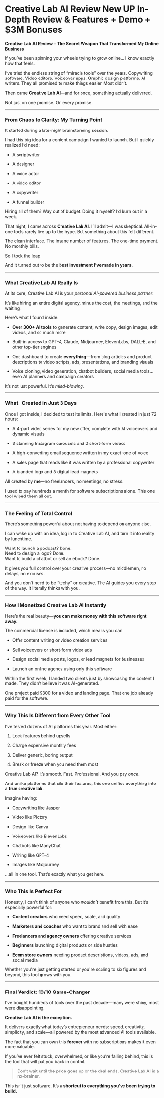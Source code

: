 # Creative Lab AI Review New UP In-Depth Review & Features + Demo + $3M Bonuses
<p class="" data-start="249" data-end="331"><strong data-start="249" data-end="331">Creative Lab AI Review – The Secret Weapon That Transformed My Online Business</strong></p>
<p class="" data-start="333" data-end="422">If you’ve been spinning your wheels trying to grow online… I know exactly how that feels.</p>
<p class="" data-start="424" data-end="633">I’ve tried the endless string of “miracle tools” over the years. Copywriting software. Video editors. Voiceover apps. Graphic design platforms. AI writers. They all promised to make things easier. Most didn’t.</p>
<p class="" data-start="635" data-end="708">Then came <strong data-start="645" data-end="664">Creative Lab AI</strong>—and for once, something actually delivered.</p>
<p class="" data-start="710" data-end="752">Not just on one promise. On every promise.</p>


<hr class="" data-start="754" data-end="757" />

<h3 class="" data-start="759" data-end="806"><strong data-start="763" data-end="806">From Chaos to Clarity: My Turning Point</strong></h3>
<p class="" data-start="808" data-end="861">It started during a late-night brainstorming session.</p>
<p class="" data-start="863" data-end="958">I had this big idea for a content campaign I wanted to launch. But I quickly realized I’d need:</p>

<ul data-start="960" data-end="1056">
 	<li class="" data-start="960" data-end="976">
<p class="" data-start="962" data-end="976">A scriptwriter</p>
</li>
 	<li class="" data-start="977" data-end="989">
<p class="" data-start="979" data-end="989">A designer</p>
</li>
 	<li class="" data-start="990" data-end="1005">
<p class="" data-start="992" data-end="1005">A voice actor</p>
</li>
 	<li class="" data-start="1006" data-end="1022">
<p class="" data-start="1008" data-end="1022">A video editor</p>
</li>
 	<li class="" data-start="1023" data-end="1037">
<p class="" data-start="1025" data-end="1037">A copywriter</p>
</li>
 	<li class="" data-start="1038" data-end="1056">
<p class="" data-start="1040" data-end="1056">A funnel builder</p>
</li>
</ul>
<p class="" data-start="1058" data-end="1137">Hiring all of them? Way out of budget. Doing it myself? I’d burn out in a week.</p>
<p class="" data-start="1139" data-end="1299">That night, I came across <strong data-start="1165" data-end="1184">Creative Lab AI</strong>. I’ll admit—I was skeptical. All-in-one tools rarely live up to the hype. But something about this felt different.</p>
<p class="" data-start="1301" data-end="1392">The clean interface. The insane number of features. The one-time payment. No monthly bills.</p>
<p class="" data-start="1394" data-end="1413">So I took the leap.</p>
<p class="" data-start="1415" data-end="1482">And it turned out to be the <strong data-start="1443" data-end="1481">best investment I’ve made in years</strong>.</p>


<hr class="" data-start="1484" data-end="1487" />

<h3 class="" data-start="1489" data-end="1527"><strong data-start="1493" data-end="1527">What Creative Lab AI Really Is</strong></h3>
<p class="" data-start="1529" data-end="1605">At its core, Creative Lab AI is your <em data-start="1566" data-end="1604">personal AI-powered business partner</em>.</p>
<p class="" data-start="1607" data-end="1696">It’s like hiring an entire digital agency, minus the cost, the meetings, and the waiting.</p>
<p class="" data-start="1698" data-end="1725">Here’s what I found inside:</p>

<ul data-start="1727" data-end="2180">
 	<li class="" data-start="1727" data-end="1829">
<p class="" data-start="1729" data-end="1829"><strong data-start="1729" data-end="1751">Over 300+ AI tools</strong> to generate content, write copy, design images, edit videos, and so much more</p>
</li>
 	<li class="" data-start="1830" data-end="1924">
<p class="" data-start="1832" data-end="1924">Built-in access to GPT-4, Claude, Midjourney, ElevenLabs, DALL-E, and other top-tier engines</p>
</li>
 	<li class="" data-start="1925" data-end="2068">
<p class="" data-start="1927" data-end="2068">One dashboard to create <strong data-start="1951" data-end="1965">everything</strong>—from blog articles and product descriptions to video scripts, ads, presentations, and branding visuals</p>
</li>
 	<li class="" data-start="2069" data-end="2180">
<p class="" data-start="2071" data-end="2180">Voice cloning, video generation, chatbot builders, social media tools… even AI planners and campaign creators</p>
</li>
</ul>
<p class="" data-start="2182" data-end="2226">It’s not just powerful. It’s <em data-start="2211" data-end="2225">mind-blowing</em>.</p>


<hr class="" data-start="2228" data-end="2231" />

<h3 class="" data-start="2233" data-end="2270"><strong data-start="2237" data-end="2270">What I Created in Just 3 Days</strong></h3>
<p class="" data-start="2272" data-end="2360">Once I got inside, I decided to test its limits. Here's what I created in just 72 hours:</p>

<ul data-start="2362" data-end="2696">
 	<li class="" data-start="2362" data-end="2451">
<p class="" data-start="2364" data-end="2451">A 4-part video series for my new offer, complete with AI voiceovers and dynamic visuals</p>
</li>
 	<li class="" data-start="2452" data-end="2508">
<p class="" data-start="2454" data-end="2508">3 stunning Instagram carousels and 2 short-form videos</p>
</li>
 	<li class="" data-start="2509" data-end="2577">
<p class="" data-start="2511" data-end="2577">A high-converting email sequence written in my exact tone of voice</p>
</li>
 	<li class="" data-start="2578" data-end="2652">
<p class="" data-start="2580" data-end="2652">A sales page that reads like it was written by a professional copywriter</p>
</li>
 	<li class="" data-start="2653" data-end="2696">
<p class="" data-start="2655" data-end="2696">A branded logo and 3 digital lead magnets</p>
</li>
</ul>
<p class="" data-start="2698" data-end="2759">All created by <strong data-start="2713" data-end="2719">me</strong>—no freelancers, no meetings, no stress.</p>
<p class="" data-start="2761" data-end="2859">I used to pay hundreds a month for software subscriptions alone. This one tool wiped them all out.</p>


<hr class="" data-start="2861" data-end="2864" />

<h3 class="" data-start="2866" data-end="2902"><strong data-start="2870" data-end="2902">The Feeling of Total Control</strong></h3>
<p class="" data-start="2904" data-end="2973">There’s something powerful about not having to depend on anyone else.</p>
<p class="" data-start="2975" data-end="3068">I can wake up with an idea, log in to Creative Lab AI, and turn it into reality by lunchtime.</p>
<p class="" data-start="3070" data-end="3182">Want to launch a podcast? Done.<br data-start="3101" data-end="3104" />Need to design a logo? Done.<br data-start="3132" data-end="3135" />Want to build a chatbot or sell an ebook? Done.</p>
<p class="" data-start="3184" data-end="3273">It gives you full control over your creative process—no middlemen, no delays, no excuses.</p>
<p class="" data-start="3275" data-end="3391">And you don’t need to be “techy” or creative. The AI guides you every step of the way. It literally thinks with you.</p>


<hr class="" data-start="3393" data-end="3396" />

<h3 class="" data-start="3398" data-end="3447"><strong data-start="3402" data-end="3447">How I Monetized Creative Lab AI Instantly</strong></h3>
<p class="" data-start="3449" data-end="3525">Here’s the real beauty—<strong data-start="3472" data-end="3525">you can make money with this software right away.</strong></p>
<p class="" data-start="3527" data-end="3583">The commercial license is included, which means you can:</p>

<ul data-start="3585" data-end="3795">
 	<li class="" data-start="3585" data-end="3635">
<p class="" data-start="3587" data-end="3635">Offer content writing or video creation services</p>
</li>
 	<li class="" data-start="3636" data-end="3677">
<p class="" data-start="3638" data-end="3677">Sell voiceovers or short-form video ads</p>
</li>
 	<li class="" data-start="3678" data-end="3744">
<p class="" data-start="3680" data-end="3744">Design social media posts, logos, or lead magnets for businesses</p>
</li>
 	<li class="" data-start="3745" data-end="3795">
<p class="" data-start="3747" data-end="3795">Launch an online agency using only this software</p>
</li>
</ul>
<p class="" data-start="3797" data-end="3920">Within the first week, I landed two clients just by showcasing the content I made. They didn’t believe it was AI-generated.</p>
<p class="" data-start="3922" data-end="4017">One project paid $300 for a video and landing page. That one job already paid for the software.</p>


<hr class="" data-start="4019" data-end="4022" />

<h3 class="" data-start="4024" data-end="4075"><strong data-start="4028" data-end="4075">Why This Is Different from Every Other Tool</strong></h3>
<p class="" data-start="4077" data-end="4135">I’ve tested dozens of AI platforms this year. Most either:</p>

<ol data-start="4137" data-end="4278">
 	<li class="" data-start="4137" data-end="4168">
<p class="" data-start="4140" data-end="4168">Lock features behind upsells</p>
</li>
 	<li class="" data-start="4169" data-end="4201">
<p class="" data-start="4172" data-end="4201">Charge expensive monthly fees</p>
</li>
 	<li class="" data-start="4202" data-end="4235">
<p class="" data-start="4205" data-end="4235">Deliver generic, boring output</p>
</li>
 	<li class="" data-start="4236" data-end="4278">
<p class="" data-start="4239" data-end="4278">Break or freeze when you need them most</p>
</li>
</ol>
<p class="" data-start="4280" data-end="4349">Creative Lab AI? It’s smooth. Fast. Professional. And you pay <em data-start="4342" data-end="4348">once</em>.</p>
<p class="" data-start="4351" data-end="4455">And unlike platforms that silo their features, this one unifies everything into a <strong data-start="4433" data-end="4454">true creative lab</strong>.</p>
<p class="" data-start="4457" data-end="4472">Imagine having:</p>

<ul data-start="4474" data-end="4640">
 	<li class="" data-start="4474" data-end="4499">
<p class="" data-start="4476" data-end="4499">Copywriting like Jasper</p>
</li>
 	<li class="" data-start="4500" data-end="4520">
<p class="" data-start="4502" data-end="4520">Video like Pictory</p>
</li>
 	<li class="" data-start="4521" data-end="4540">
<p class="" data-start="4523" data-end="4540">Design like Canva</p>
</li>
 	<li class="" data-start="4541" data-end="4569">
<p class="" data-start="4543" data-end="4569">Voiceovers like ElevenLabs</p>
</li>
 	<li class="" data-start="4570" data-end="4594">
<p class="" data-start="4572" data-end="4594">Chatbots like ManyChat</p>
</li>
 	<li class="" data-start="4595" data-end="4615">
<p class="" data-start="4597" data-end="4615">Writing like GPT-4</p>
</li>
 	<li class="" data-start="4616" data-end="4640">
<p class="" data-start="4618" data-end="4640">Images like Midjourney</p>
</li>
</ul>
<p class="" data-start="4642" data-end="4693">…all in one tool. That’s exactly what you get here.</p>


<hr class="" data-start="4695" data-end="4698" />

<h3 class="" data-start="4700" data-end="4731"><strong data-start="4704" data-end="4731">Who This Is Perfect For</strong></h3>
<p class="" data-start="4733" data-end="4834">Honestly, I can’t think of anyone who <em data-start="4771" data-end="4781">wouldn’t</em> benefit from this. But it’s especially powerful for:</p>

<ul data-start="4836" data-end="5172">
 	<li class="" data-start="4836" data-end="4895">
<p class="" data-start="4838" data-end="4895"><strong data-start="4838" data-end="4858">Content creators</strong> who need speed, scale, and quality</p>
</li>
 	<li class="" data-start="4896" data-end="4962">
<p class="" data-start="4898" data-end="4962"><strong data-start="4898" data-end="4923">Marketers and coaches</strong> who want to brand and sell with ease</p>
</li>
 	<li class="" data-start="4963" data-end="5027">
<p class="" data-start="4965" data-end="5027"><strong data-start="4965" data-end="4998">Freelancers and agency owners</strong> offering creative services</p>
</li>
 	<li class="" data-start="5028" data-end="5088">
<p class="" data-start="5030" data-end="5088"><strong data-start="5030" data-end="5043">Beginners</strong> launching digital products or side hustles</p>
</li>
 	<li class="" data-start="5089" data-end="5172">
<p class="" data-start="5091" data-end="5172"><strong data-start="5091" data-end="5112">Ecom store owners</strong> needing product descriptions, videos, ads, and social media</p>
</li>
</ul>
<p class="" data-start="5174" data-end="5280">Whether you're just getting started or you're scaling to six figures and beyond, this tool grows with you.</p>


<hr class="" data-start="5282" data-end="5285" />

<h3 class="" data-start="5287" data-end="5328"><strong data-start="5291" data-end="5328">Final Verdict: 10/10 Game-Changer</strong></h3>
<p class="" data-start="5330" data-end="5422">I’ve bought hundreds of tools over the past decade—many were shiny, most were disappointing.</p>
<p class="" data-start="5424" data-end="5461"><strong data-start="5424" data-end="5461">Creative Lab AI is the exception.</strong></p>
<p class="" data-start="5463" data-end="5609">It delivers exactly what today’s entrepreneur needs: speed, creativity, simplicity, and scale—all powered by the most advanced AI tools available.</p>
<p class="" data-start="5611" data-end="5704">The fact that you can own this <strong data-start="5642" data-end="5653">forever</strong> with no subscriptions makes it even more valuable.</p>
<p class="" data-start="5706" data-end="5828">If you’ve ever felt stuck, overwhelmed, or like you’re falling behind, this is the tool that will put you back in control.</p>

<blockquote data-start="5830" data-end="5917">
<p class="" data-start="5832" data-end="5917">Don’t wait until the price goes up or the deal ends. Creative Lab AI is a no-brainer.</p>
</blockquote>
<p class="" data-start="5919" data-end="6007">This isn’t just software. It’s a <strong data-start="5952" data-end="6007">shortcut to everything you’ve been trying to build.</strong></p>
